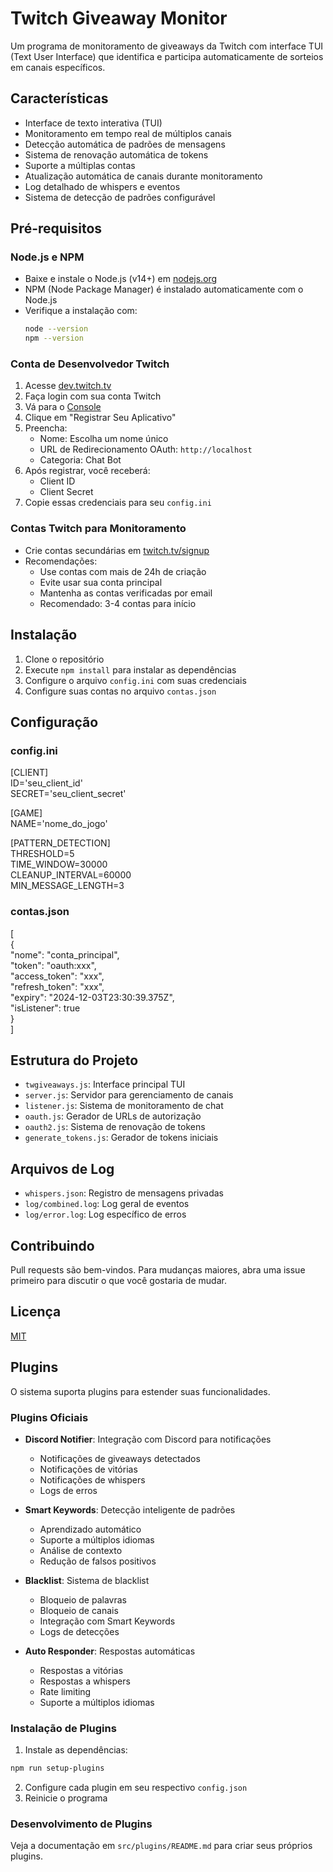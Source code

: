 # Twitch Giveaway Monitor

Um programa de monitoramento de giveaways da Twitch com interface TUI (Text User Interface) que identifica e participa automaticamente de sorteios em canais específicos.

## Características

- Interface de texto interativa (TUI)
- Monitoramento em tempo real de múltiplos canais
- Detecção automática de padrões de mensagens
- Sistema de renovação automática de tokens
- Suporte a múltiplas contas
- Atualização automática de canais durante monitoramento
- Log detalhado de whispers e eventos
- Sistema de detecção de padrões configurável

## Pré-requisitos

### Node.js e NPM
- Baixe e instale o Node.js (v14+) em [nodejs.org](https://nodejs.org/)
- NPM (Node Package Manager) é instalado automaticamente com o Node.js
- Verifique a instalação com:
  ```bash
  node --version
  npm --version
  ```

### Conta de Desenvolvedor Twitch
1. Acesse [dev.twitch.tv](https://dev.twitch.tv/)
2. Faça login com sua conta Twitch
3. Vá para o [Console](https://dev.twitch.tv/console)
4. Clique em "Registrar Seu Aplicativo"
5. Preencha:
   - Nome: Escolha um nome único
   - URL de Redirecionamento OAuth: `http://localhost`
   - Categoria: Chat Bot
6. Após registrar, você receberá:
   - Client ID
   - Client Secret
7. Copie essas credenciais para seu `config.ini`

### Contas Twitch para Monitoramento
- Crie contas secundárias em [twitch.tv/signup](https://www.twitch.tv/signup)
- Recomendações:
  - Use contas com mais de 24h de criação
  - Evite usar sua conta principal
  - Mantenha as contas verificadas por email
  - Recomendado: 3-4 contas para início

## Instalação

1. Clone o repositório
2. Execute `npm install` para instalar as dependências
3. Configure o arquivo `config.ini` com suas credenciais
4. Configure suas contas no arquivo `contas.json`

## Configuração

### config.ini
[CLIENT] \
ID='seu_client_id' \
SECRET='seu_client_secret'

[GAME] \
NAME='nome_do_jogo'

[PATTERN_DETECTION] \
THRESHOLD=5 \
TIME_WINDOW=30000 \
CLEANUP_INTERVAL=60000 \
MIN_MESSAGE_LENGTH=3

### contas.json
[ \
  { \
    "nome": "conta_principal", \
    "token": "oauth:xxx", \
    "access_token": "xxx", \
    "refresh_token": "xxx", \
    "expiry": "2024-12-03T23:30:39.375Z", \
    "isListener": true \
  } \
]

## Estrutura do Projeto

- `twgiveaways.js`: Interface principal TUI
- `server.js`: Servidor para gerenciamento de canais
- `listener.js`: Sistema de monitoramento de chat
- `oauth.js`: Gerador de URLs de autorização
- `oauth2.js`: Sistema de renovação de tokens
- `generate_tokens.js`: Gerador de tokens iniciais

## Arquivos de Log

- `whispers.json`: Registro de mensagens privadas
- `log/combined.log`: Log geral de eventos
- `log/error.log`: Log específico de erros

## Contribuindo

Pull requests são bem-vindos. Para mudanças maiores, abra uma issue primeiro para discutir o que você gostaria de mudar.

## Licença

[MIT](https://choosealicense.com/licenses/mit/)

## Plugins

O sistema suporta plugins para estender suas funcionalidades.

### Plugins Oficiais

- **Discord Notifier**: Integração com Discord para notificações
  - Notificações de giveaways detectados
  - Notificações de vitórias
  - Notificações de whispers
  - Logs de erros

- **Smart Keywords**: Detecção inteligente de padrões
  - Aprendizado automático
  - Suporte a múltiplos idiomas
  - Análise de contexto
  - Redução de falsos positivos

- **Blacklist**: Sistema de blacklist
  - Bloqueio de palavras
  - Bloqueio de canais
  - Integração com Smart Keywords
  - Logs de detecções

- **Auto Responder**: Respostas automáticas
  - Respostas a vitórias
  - Respostas a whispers
  - Rate limiting
  - Suporte a múltiplos idiomas

### Instalação de Plugins

1. Instale as dependências:
```bash
npm run setup-plugins
```

2. Configure cada plugin em seu respectivo `config.json`
3. Reinicie o programa

### Desenvolvimento de Plugins

Veja a documentação em `src/plugins/README.md` para criar seus próprios plugins.
